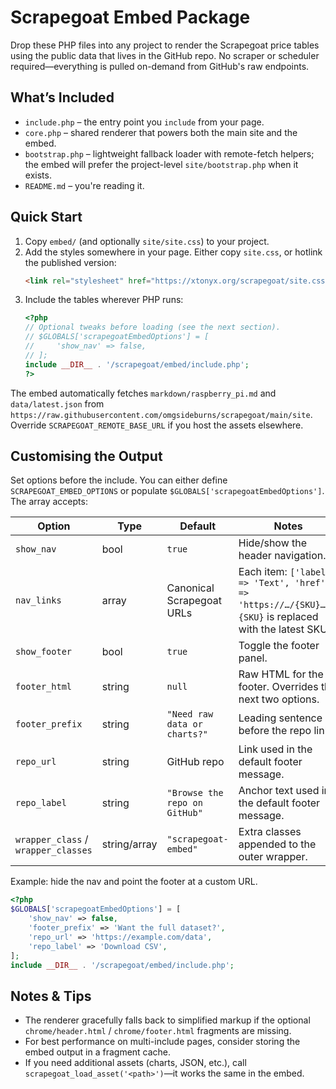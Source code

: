# Scrapegoat Embed Package

Drop these PHP files into any project to render the Scrapegoat price tables using the public data that lives in the GitHub repo. No scraper or scheduler required—everything is pulled on-demand from GitHub's raw endpoints.

## What’s Included

- `include.php` – the entry point you `include` from your page.
- `core.php` – shared renderer that powers both the main site and the embed.
- `bootstrap.php` – lightweight fallback loader with remote-fetch helpers; the embed will prefer the project-level `site/bootstrap.php` when it exists.
- `README.md` – you're reading it.

## Quick Start

1. Copy `embed/` (and optionally `site/site.css`) to your project.
2. Add the styles somewhere in your page. Either copy `site.css`, or hotlink the published version:
   ```html
   <link rel="stylesheet" href="https://xtonyx.org/scrapegoat/site.css">
   ```
3. Include the tables wherever PHP runs:
   ```php
   <?php
   // Optional tweaks before loading (see the next section).
   // $GLOBALS['scrapegoatEmbedOptions'] = [
   //     'show_nav' => false,
   // ];
   include __DIR__ . '/scrapegoat/embed/include.php';
   ?>
   ```

The embed automatically fetches `markdown/raspberry_pi.md` and `data/latest.json` from `https://raw.githubusercontent.com/omgsideburns/scrapegoat/main/site`. Override `SCRAPEGOAT_REMOTE_BASE_URL` if you host the assets elsewhere.

## Customising the Output

Set options before the include. You can either define `SCRAPEGOAT_EMBED_OPTIONS` or populate `$GLOBALS['scrapegoatEmbedOptions']`. The array accepts:

| Option | Type | Default | Notes |
| --- | --- | --- | --- |
| `show_nav` | bool | `true` | Hide/show the header navigation. |
| `nav_links` | array | Canonical Scrapegoat URLs | Each item: `['label' => 'Text', 'href' => 'https://…/{SKU}…']`. `{SKU}` is replaced with the latest SKU. |
| `show_footer` | bool | `true` | Toggle the footer panel. |
| `footer_html` | string | `null` | Raw HTML for the footer. Overrides the next two options. |
| `footer_prefix` | string | `"Need raw data or charts?"` | Leading sentence before the repo link. |
| `repo_url` | string | GitHub repo | Link used in the default footer message. |
| `repo_label` | string | `"Browse the repo on GitHub"` | Anchor text used in the default footer message. |
| `wrapper_class` / `wrapper_classes` | string/array | `"scrapegoat-embed"` | Extra classes appended to the outer wrapper. |

Example: hide the nav and point the footer at a custom URL.

```php
<?php
$GLOBALS['scrapegoatEmbedOptions'] = [
    'show_nav' => false,
    'footer_prefix' => 'Want the full dataset?',
    'repo_url' => 'https://example.com/data',
    'repo_label' => 'Download CSV',
];
include __DIR__ . '/scrapegoat/embed/include.php';
```

## Notes & Tips

- The renderer gracefully falls back to simplified markup if the optional `chrome/header.html` / `chrome/footer.html` fragments are missing.
- For best performance on multi-include pages, consider storing the embed output in a fragment cache.
- If you need additional assets (charts, JSON, etc.), call `scrapegoat_load_asset('<path>')`—it works the same in the embed.
